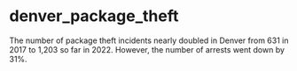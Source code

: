 # denver_package_theft
The number of package theft incidents nearly doubled in Denver from 631 in 2017 to 1,203 so far in 2022. However, the number of arrests went down by 31%. 
